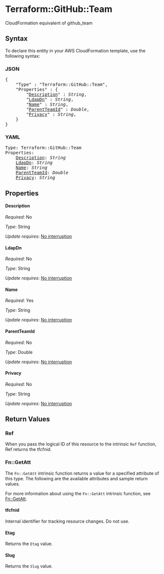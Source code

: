 # Terraform::GitHub::Team

CloudFormation equivalent of github_team

## Syntax

To declare this entity in your AWS CloudFormation template, use the following syntax:

### JSON

<pre>
{
    "Type" : "Terraform::GitHub::Team",
    "Properties" : {
        "<a href="#description" title="Description">Description</a>" : <i>String</i>,
        "<a href="#ldapdn" title="LdapDn">LdapDn</a>" : <i>String</i>,
        "<a href="#name" title="Name">Name</a>" : <i>String</i>,
        "<a href="#parentteamid" title="ParentTeamId">ParentTeamId</a>" : <i>Double</i>,
        "<a href="#privacy" title="Privacy">Privacy</a>" : <i>String</i>,
    }
}
</pre>

### YAML

<pre>
Type: Terraform::GitHub::Team
Properties:
    <a href="#description" title="Description">Description</a>: <i>String</i>
    <a href="#ldapdn" title="LdapDn">LdapDn</a>: <i>String</i>
    <a href="#name" title="Name">Name</a>: <i>String</i>
    <a href="#parentteamid" title="ParentTeamId">ParentTeamId</a>: <i>Double</i>
    <a href="#privacy" title="Privacy">Privacy</a>: <i>String</i>
</pre>

## Properties

#### Description

_Required_: No

_Type_: String

_Update requires_: [No interruption](https://docs.aws.amazon.com/AWSCloudFormation/latest/UserGuide/using-cfn-updating-stacks-update-behaviors.html#update-no-interrupt)

#### LdapDn

_Required_: No

_Type_: String

_Update requires_: [No interruption](https://docs.aws.amazon.com/AWSCloudFormation/latest/UserGuide/using-cfn-updating-stacks-update-behaviors.html#update-no-interrupt)

#### Name

_Required_: Yes

_Type_: String

_Update requires_: [No interruption](https://docs.aws.amazon.com/AWSCloudFormation/latest/UserGuide/using-cfn-updating-stacks-update-behaviors.html#update-no-interrupt)

#### ParentTeamId

_Required_: No

_Type_: Double

_Update requires_: [No interruption](https://docs.aws.amazon.com/AWSCloudFormation/latest/UserGuide/using-cfn-updating-stacks-update-behaviors.html#update-no-interrupt)

#### Privacy

_Required_: No

_Type_: String

_Update requires_: [No interruption](https://docs.aws.amazon.com/AWSCloudFormation/latest/UserGuide/using-cfn-updating-stacks-update-behaviors.html#update-no-interrupt)

## Return Values

### Ref

When you pass the logical ID of this resource to the intrinsic `Ref` function, Ref returns the tfcfnid.

### Fn::GetAtt

The `Fn::GetAtt` intrinsic function returns a value for a specified attribute of this type. The following are the available attributes and sample return values.

For more information about using the `Fn::GetAtt` intrinsic function, see [Fn::GetAtt](https://docs.aws.amazon.com/AWSCloudFormation/latest/UserGuide/intrinsic-function-reference-getatt.html).

#### tfcfnid

Internal identifier for tracking resource changes. Do not use.

#### Etag

Returns the <code>Etag</code> value.

#### Slug

Returns the <code>Slug</code> value.

